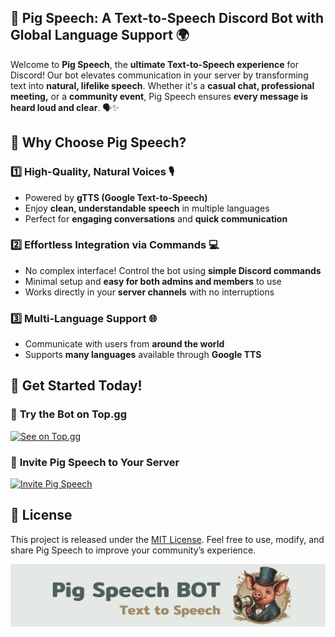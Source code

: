 ## 🐷 Pig Speech: A Text-to-Speech Discord Bot with Global Language Support 🌍

Welcome to **Pig Speech**, the **ultimate Text-to-Speech experience** for Discord! Our bot elevates communication in your server by transforming text into **natural, lifelike speech**. Whether it's a **casual chat, professional meeting,** or a **community event**, Pig Speech ensures **every message is heard loud and clear**. 🗣️✨

## 🌟 **Why Choose Pig Speech?**  

### :one: **High-Quality, Natural Voices** 🎙️  
- Powered by **gTTS (Google Text-to-Speech)**
- Enjoy **clean, understandable speech** in multiple languages
- Perfect for **engaging conversations** and **quick communication**

### :two: **Effortless Integration via Commands** 💻  
- No complex interface! Control the bot using **simple Discord commands**
- Minimal setup and **easy for both admins and members** to use
- Works directly in your **server channels** with no interruptions

### :three: **Multi-Language Support** 🌐  
- Communicate with users from **around the world**
- Supports **many languages** available through **Google TTS**

## 🚀 Get Started Today!
### 🔗 **Try the Bot on Top.gg**  
[![See on Top.gg](https://img.shields.io/badge/Discover%20on-Top.gg-blue?style=for-the-badge&logo=discord)](https://top.gg/bot/1196197441381339298)  

### 🤖 **Invite Pig Speech to Your Server**  
[![Invite Pig Speech](https://img.shields.io/badge/Invite%20Bot-Click%20Here-7289da?style=for-the-badge&logo=discord)](https://discord.com/oauth2/authorize?client_id=1196197441381339298)  


## 📜 **License**  
This project is released under the [MIT License](LICENSE). Feel free to use, modify, and share Pig Speech to improve your community’s experience.

![Pig Speech Bot](PigSpeech.png "Pig Speech Discord Bot")  
